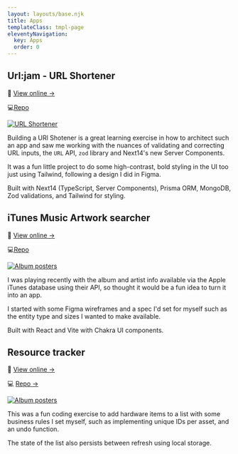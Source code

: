 ```yaml
---
layout: layouts/base.njk
title: Apps
templateClass: tmpl-page
eleventyNavigation:
  key: Apps
  order: 0
---
```


## Url:jam - URL Shortener

🚀 [View online →](https://url-jam.vercel.app)

💻[Repo](https://github.com/MartinDM/url-jam)

[![URL Shortener](/img/url-jam-app.png)](https://url-jam.vercel.app)

Building a URl Shotener is a great learning exercise in how to architect such an app and saw me working with the nuances of validating and correcting URL inputs, the `URL` API, `zod` library and Next14's new Server Components.

It was a fun little project to do some high-contrast, bold styling in the UI too just using Tailwind, following a design I did in Figma.

Built with Next14 (TypeScript, Server Components), Prisma ORM, MongoDB, Zod validations, and Tailwind for styling.

## iTunes Music Artwork searcher

🚀 [View online →](https://mdm-itunes-search.surge.sh/)

💻[Repo](https://github.com/MartinDM/iTunes-Artwork-Searcher)

[![Album posters](/img/album-artwork-search.png)](https://mdm-itunes-search.surge.sh/)

I was playing recently with the album and artist info available via the Apple iTunes database using their API, so thought it would be a fun idea to turn it into an app.

I started with some Figma wireframes and a spec I'd set for myself such as the entity type and sizes I wanted to make available.

Built with React and Vite with Chakra UI components.

## Resource tracker

🚀 [View online →](https://martin-asset-list.surge.sh/)

💻 [Repo →](https://github.com/MartinDM/asset-list)

[![Album posters](/img/asset-tracker.png)](https://martin-asset-list.surge.sh/)

This was a fun coding exercise to add hardware items to a list with some business rules I set myself, such as implementing unique IDs per asset, and an undo function.

The state of the list also persists between refresh using local storage.
